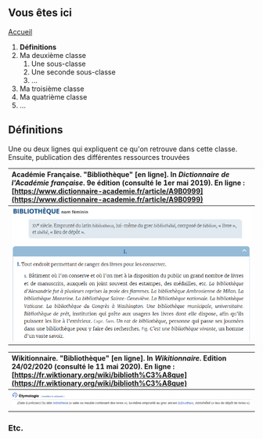 ## Vous êtes ici

[Accueil](index.md)
1. **Définitions**
2. Ma deuxième classe
      1. Une sous-classe
      2. Une seconde sous-classe
      3. ...
3. Ma troisième classe
4. Ma quatrième classe
5. ...

## Définitions

Une ou deux lignes qui expliquent ce qu'on retrouve dans cette classe. Ensuite, publication des différentes ressources trouvées

| Académie Française. "Bibliothèque" [en ligne]. In *Dictionnaire de l'Académie française*. 9e édition (consulté le 1er mai 2019). En ligne : [https://www.dictionnaire-academie.fr/article/A9B0999](https://www.dictionnaire-academie.fr/article/A9B0999) |
| :--------------------------------------------------------------------------------------------------------------------------- |
| ![Définition de l'académie](images/academie.png)                                                                            |


| Wikitionnaire. "Bibliothèque" [en ligne]. In *Wikitionnaire*. Edition 24/02/2020 (consulté le 11 mai 2020). En ligne : [https://fr.wiktionary.org/wiki/biblioth%C3%A8que](https://fr.wiktionary.org/wiki/biblioth%C3%A8que) |
| :--------------------------------------------------------------------------------------------------------------------------- |
| ![Définition de Wikitionnaire](images/wiktionnaire.png)                                                                            |


### Etc.

